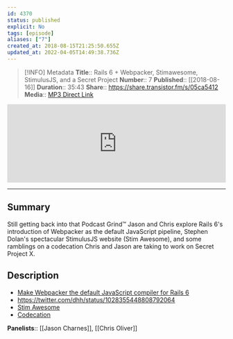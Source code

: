 ```yaml
---
id: 4370
status: published
explicit: No
tags: [episode]
aliases: ["7"]
created_at: 2018-08-15T21:25:50.655Z
updated_at: 2022-04-05T14:49:38.736Z
---
```


> [!INFO] Metadata
> **Title**:: Rails 6 + Webpacker, Stimawesome, StimulusJS, and a Secret Project
> **Number**:: 7
> **Published**:: [[2018-08-16]]
> **Duration**:: 35:43
> **Share**:: <https://share.transistor.fm/s/05ca5412>
> **Media**:: [MP3 Direct Link](https://dts.podtrac.com/redirect.mp3/media.transistor.fm/05ca5412/05ca5412.mp3)

<iframe width="100%" height="180" frameborder="no" scrolling="no" seamless src="https://share.transistor.fm/e/05ca5412/dark"></iframe>

---

## Summary

Still getting back into that Podcast Grind™ Jason and Chris explore Rails 6's introduction of Webpacker as the default JavaScript pipeline, Stephen Dolan's spectacular StimulusJS website (Stim Awesome), and some ramblings on a codecation Chris and Jason are taking to work on Secret Project X.

## Description

- [Make Webpacker the default JavaScript compiler for Rails 6](https://github.com/rails/rails/pull/33079)
- <https://twitter.com/dhh/status/1028355448808792064>
- [Stim Awesome](https://stimawesome.com)
- [Codecation](https://robots.thoughtbot.com/you-should-take-a-codecation)

**Panelists**:: [[Jason Charnes]], [[Chris Oliver]]
